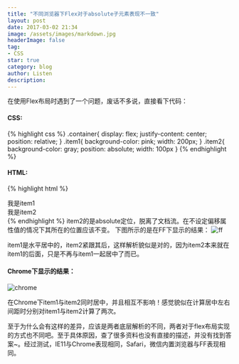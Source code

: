 ```yaml
---
title: "不同浏览器下Flex对于absolute子元素表现不一致"
layout: post
date: 2017-03-02 21:34
image: /assets/images/markdown.jpg
headerImage: false
tag:
- CSS
star: true
category: blog
author: Listen
description: 
---
```



在使用Flex布局时遇到了一个问题，废话不多说，直接看下代码：
#### CSS:
{% highlight css %}
		.container{
			display: flex;
			justify-content: center;
			position: relative;
		}
		.item1{
			background-color: pink;
			width: 200px;
		}
		.item2{
			background-color: gray;
			position: absolute;
			width: 100px
		}
{% endhighlight %}
#### HTML:
{% highlight html %}
	<div class="container">
		<div class="item1">
			我是item1	
		</div>
		<div class="item2">
			我是item2
		</div>
	</div>
{% endhighlight %}
item2的是absolute定位，脱离了文档流。在不设定偏移属性值的情况下其所在的位置应该不变。
下图所示的是在FF下显示的结果：
![ff]({{site.url}}/assets/postImg/ff.jpg)

item1是水平居中的，item2紧跟其后，这样解析貌似是对的，因为item2本来就在item1的后面，只是不再与item1一起居中了而已。

#### Chrome下显示的结果：
![chrome]({{site.url}}/assets/postImg/Chrome.jpg)

在Chrome下item1与item2同时居中，并且相互不影响！感觉貌似在计算居中左右间距时分别对item1与item2计算了两次。

至于为什么会有这样的差异，应该是两者底层解析的不同，两者对于flex布局实现的方式也不同吧。至于具体原因，查了很多资料也没有直接的描述，并没有找到答案~。经过测试，IE11与Chrome表现相同，Safari，微信内置浏览器与FF表现相同。<i class="fa fa-smile-o fa-lg"></i>